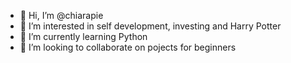 - 👋 Hi, I’m @chiarapie
- 👀 I’m interested in self development, investing and Harry Potter
- 🌱 I’m currently learning Python
- 💞️ I’m looking to collaborate on pojects for beginners

<!---
chiarapie/chiarapie is a ✨ special ✨ repository because its `README.md` (this file) appears on your GitHub profile.
You can click the Preview link to take a look at your changes.
--->
